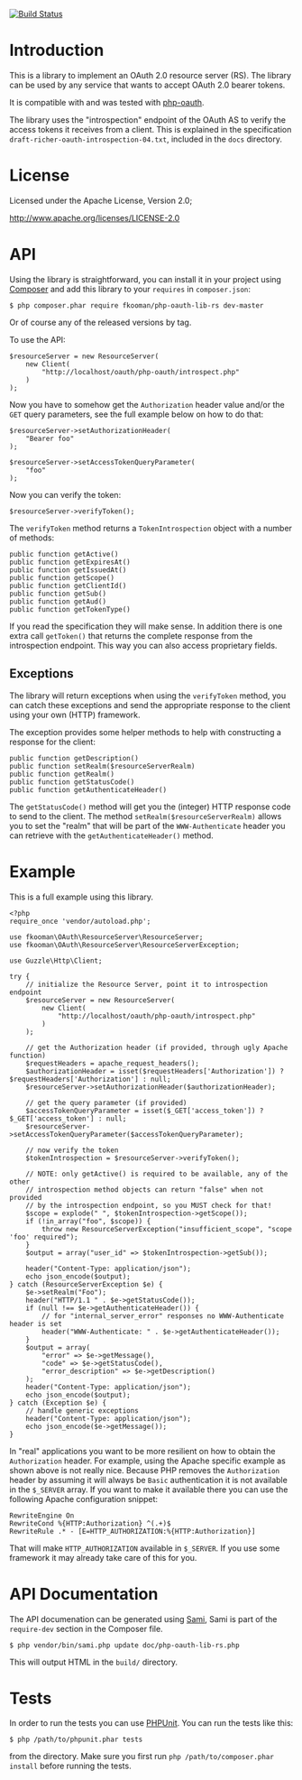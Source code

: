 [![Build Status](https://www.travis-ci.org/fkooman/php-oauth-lib-rs.png?branch=master)](https://www.travis-ci.org/fkooman/php-oauth-lib-rs)

# Introduction
This is a library to implement an OAuth 2.0 resource server (RS). The library
can be used by any service that wants to accept OAuth 2.0 bearer tokens.

It is compatible with and was tested with 
[php-oauth](https://github.com/fkooman/php-oauth).

The library uses the "introspection" endpoint of the OAuth AS to verify the 
access tokens it receives from a client. This is explained in the specification
`draft-richer-oauth-introspection-04.txt`, included in the `docs` directory.

# License
Licensed under the Apache License, Version 2.0;

   http://www.apache.org/licenses/LICENSE-2.0

# API
Using the library is straightforward, you can install it in your project using
[Composer](http://www.getcomposer.org) and add this library to your `requires`
in `composer.json`:

    $ php composer.phar require fkooman/php-oauth-lib-rs dev-master

Or of course any of the released versions by tag.

To use the API:

    $resourceServer = new ResourceServer(
        new Client(
            "http://localhost/oauth/php-oauth/introspect.php"
        )
    );

Now you have to somehow get the `Authorization` header value and/or the `GET` 
query parameters, see the full example below on how to do that:

    $resourceServer->setAuthorizationHeader(
        "Bearer foo"
    );

    $resourceServer->setAccessTokenQueryParameter(
        "foo"
    );

Now you can verify the token:

    $resourceServer->verifyToken();

The `verifyToken` method returns a `TokenIntrospection` object with a number
of methods:

    public function getActive()
    public function getExpiresAt()
    public function getIssuedAt()
    public function getScope()
    public function getClientId()
    public function getSub()
    public function getAud()
    public function getTokenType()

If you read the specification they will make sense. In addition there is one 
extra call `getToken()` that returns the complete response from the 
introspection endpoint. This way you can also access proprietary fields.

## Exceptions
The library will return exceptions when using the `verifyToken` method, you
can catch these exceptions and send the appropriate response to the client
using your own (HTTP) framework.

The exception provides some helper methods to help with constructing a response
for the client:

    public function getDescription()
    public function setRealm($resourceServerRealm)
    public function getRealm()
    public function getStatusCode()
    public function getAuthenticateHeader()

The `getStatusCode()` method will get you the (integer) HTTP response code
to send to the client. The method `setRealm($resourceServerRealm)` allows you 
to set the "realm" that will be part of the `WWW-Authenticate` header you can
retrieve with the `getAuthenticateHeader()` method.

# Example
This is a full example using this library.

    <?php
    require_once 'vendor/autoload.php';

    use fkooman\OAuth\ResourceServer\ResourceServer;
    use fkooman\OAuth\ResourceServer\ResourceServerException;

    use Guzzle\Http\Client;

    try {
        // initialize the Resource Server, point it to introspection endpoint
        $resourceServer = new ResourceServer(
            new Client(
                "http://localhost/oauth/php-oauth/introspect.php"
            )
        );

        // get the Authorization header (if provided, through ugly Apache function)
        $requestHeaders = apache_request_headers();
        $authorizationHeader = isset($requestHeaders['Authorization']) ? $requestHeaders['Authorization'] : null;
        $resourceServer->setAuthorizationHeader($authorizationHeader);

        // get the query parameter (if provided)
        $accessTokenQueryParameter = isset($_GET['access_token']) ? $_GET['access_token'] : null;
        $resourceServer->setAccessTokenQueryParameter($accessTokenQueryParameter);

        // now verify the token
        $tokenIntrospection = $resourceServer->verifyToken();

        // NOTE: only getActive() is required to be available, any of the other
        // introspection method objects can return "false" when not provided
        // by the introspection endpoint, so you MUST check for that!
        $scope = explode(" ", $tokenIntrospection->getScope());
        if (!in_array("foo", $scope)) {
            throw new ResourceServerException("insufficient_scope", "scope 'foo' required");
        }
        $output = array("user_id" => $tokenIntrospection->getSub());

        header("Content-Type: application/json");
        echo json_encode($output);
    } catch (ResourceServerException $e) {
        $e->setRealm("Foo");
        header("HTTP/1.1 " . $e->getStatusCode());
        if (null !== $e->getAuthenticateHeader()) {
            // for "internal_server_error" responses no WWW-Authenticate header is set
            header("WWW-Authenticate: " . $e->getAuthenticateHeader());
        }
        $output = array(
            "error" => $e->getMessage(),
            "code" => $e->getStatusCode(),
            "error_description" => $e->getDescription()
        );
        header("Content-Type: application/json");
        echo json_encode($output);
    } catch (Exception $e) {
        // handle generic exceptions
        header("Content-Type: application/json");
        echo json_encode($e->getMessage());
    }

In "real" applications you want to be more resilient on how to obtain the 
`Authorization` header. For example, using the Apache specific example as shown
above is not really nice. Because PHP removes the `Authorization` header by 
assuming it will always be `Basic` authentication it is not available in the 
`$_SERVER` array. If you want to make it available there you can use the 
following Apache configuration snippet:

    RewriteEngine On
    RewriteCond %{HTTP:Authorization} ^(.+)$
    RewriteRule .* - [E=HTTP_AUTHORIZATION:%{HTTP:Authorization}]

That will make `HTTP_AUTHORIZATION` available in `$_SERVER`. If you use some
framework it may already take care of this for you.

# API Documentation
The API documenation can be generated using
[Sami](http://sami.sensiolabs.org/), Sami is part of the `require-dev` section
in the Composer file.

    $ php vendor/bin/sami.php update doc/php-oauth-lib-rs.php

This will output HTML in the `build/` directory.

# Tests
In order to run the tests you can use [PHPUnit](http://phpunit.de). You can run 
the tests like this:

    $ php /path/to/phpunit.phar tests

from the directory. Make sure you first run 
`php /path/to/composer.phar install` before running the tests.
